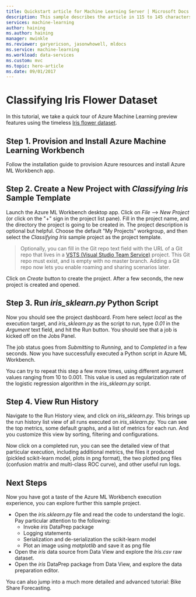 ```yaml
---
title: Quickstart article for Machine Learning Server | Microsoft Docs
description: This sample describes the article in 115 to 145 characters. Validate using Gauntlet toolbar check icon. Use SEO kind of action verbs here.
services: machine-learning
author: haining
ms.author: haining
manager: mwinkle
ms.reviewer: garyericson, jasonwhowell, mldocs
ms.service: machine-learning
ms.workload: data-services
ms.custom: mvc
ms.topic: hero-article
ms.date: 09/01/2017
---
```


# Classifying Iris Flower Dataset

In this tutorial, we take a quick tour of Azure Machine Learning preview features using the timeless [Iris flower dataset](https://en.wikipedia.org/wiki/Iris_flower_data_set). 

## Step 1. Provision and Install Azure Machine Learning Workbench
Follow the installation guide to provision Azure resources and install Azure ML Workbench app.

## Step 2. Create a New Project with _Classifying Iris_ Sample Template 
Launch the Azure ML Workbench desktop app. Click on _File_ --> _New Project_ (or click on the "+" sign in the project list pane). Fill in the project name, and the directory the project is going to be created in. The project description is optional but helpful. Choose the default "My Projects" workgroup, and then select the _Classifying Iris_ sample project as the project template. 

<!--![New Project](media/quick-start-iris/new_project.png)-->
>Optionally, you can fill in the Git repo text field with the URL of a Git repo that lives in a [VSTS (Visual Studio Team Service)](https://www.visualstudio.com) project. This Git repo must exist, and is empty with no master branch. Adding a Git repo now lets you enable roaming and sharing scenarios later.

Click on _Create_ button to create the project. After a few seconds, the new project is created and opened.

## Step 3. Run _iris_sklearn.py_ Python Script
Now you should see the project dashboard. From here select _local_ as the execution target, and _iris_sklearn.py_ as the script to run, type _0.01_ in the _Argument_ text field, and hit the Run button. You should see that a job is kicked off on the Jobs Panel.

The job status goes from _Submitting_ to _Running_, and to _Completed_ in a few seconds. Now you have successfully executed a Python script in Azure ML Workbench.

You can try to repeat this step a few more times, using different argument values ranging from 10 to 0.001. This value is used as regularization rate of the logistic regression algorithm in the _iris_sklearn.py_ script.

## Step 4. View Run History
Navigate to the Run History view, and click on _iris_sklearn.py_. This brings up the run history list view of all runs executed on _iris_sklearn.py_. You can see the top metrics, some default graphs, and a list of metrics for each run. And you customize this view by sorting, filtering and configurations.

Now click on a completed run, you can see the detailed view of that particular execution, including additional metrics, the files it produced (pickled scikit-learn model, plots in png format), the two plotted png files (confusion matrix and multi-class ROC curve), and other useful run logs.

## Next Steps
Now you have got a taste of the Azure ML Workbench execution experience, you can explore further this sample project. 
- Open the _iris.sklearn.py_ file and read the code to understand the logic. Pay particular attention to the following:
    - Invoke _iris_ DataPrep package
    - Logging statements
    - Serialization and de-serialization the scikit-learn model
    - Plot an image using _matplotlib_ and save it as png file
- Open the _iris_ data source from Data View and explore the _Iris.csv_ raw dataset.
- Open the _iris_ DataPrep package from Data View, and explore the data preparation editor.

You can also jump into a much more detailed and advanced tutorial: Bike Share Forecasting. 